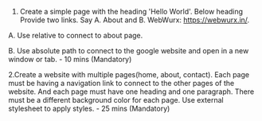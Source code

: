 1. Create a simple page with the heading 'Hello World'.
Below heading Provide two links. Say A. About and B. WebWurx: https://webwurx.in/.

A. Use relative to connect to about page.

B. Use absolute path to connect to the google website and open in a new window or tab. - 10 mins (Mandatory)

2.Create a website with multiple pages(home, about, contact).
Each page must be having a navigation link to connect to the other pages of the website.
And each page must have one heading and one paragraph.
There must be a different background color for each page.
Use external stylesheet to apply styles. - 25 mins (Mandatory)